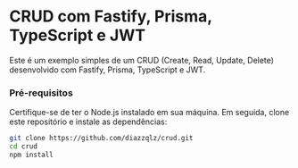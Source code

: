 # CRUD com Fastify, Prisma, TypeScript e JWT
Este é um exemplo simples de um CRUD (Create, Read, Update, Delete) desenvolvido com Fastify, Prisma, TypeScript e JWT.

### Pré-requisitos
Certifique-se de ter o Node.js instalado em sua máquina. Em seguida, clone este repositório e instale as dependências:
```bash
git clone https://github.com/diazzqlz/crud.git
cd crud
npm install
```
